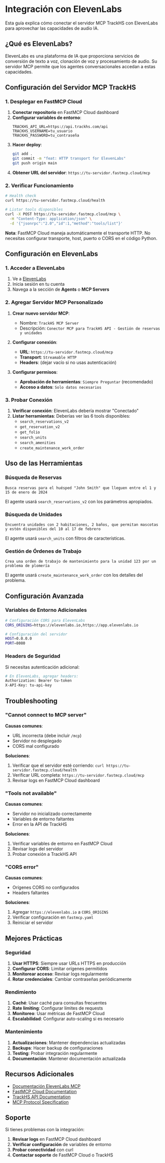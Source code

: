 # Integración con ElevenLabs

Esta guía explica cómo conectar el servidor MCP TrackHS con ElevenLabs para aprovechar las capacidades de audio IA.

## ¿Qué es ElevenLabs?

ElevenLabs es una plataforma de IA que proporciona servicios de conversión de texto a voz, clonación de voz y procesamiento de audio. Su servidor MCP permite que los agentes conversacionales accedan a estas capacidades.

## Configuración del Servidor MCP TrackHS

### 1. Desplegar en FastMCP Cloud

1. **Conectar repositorio** en FastMCP Cloud dashboard
2. **Configurar variables de entorno**:
   ```
   TRACKHS_API_URL=https://api.trackhs.com/api
   TRACKHS_USERNAME=tu_usuario
   TRACKHS_PASSWORD=tu_contraseña
   ```
3. **Hacer deploy**:
   ```bash
   git add .
   git commit -m "feat: HTTP transport for ElevenLabs"
   git push origin main
   ```
4. **Obtener URL del servidor**: `https://tu-servidor.fastmcp.cloud/mcp`

### 2. Verificar Funcionamiento

```bash
# Health check
curl https://tu-servidor.fastmcp.cloud/health

# Listar tools disponibles
curl -X POST https://tu-servidor.fastmcp.cloud/mcp \
  -H "Content-Type: application/json" \
  -d '{"jsonrpc":"2.0","id":1,"method":"tools/list"}'
```

**Nota**: FastMCP Cloud maneja automáticamente el transporte HTTP. No necesitas configurar transporte, host, puerto o CORS en el código Python.

## Configuración en ElevenLabs

### 1. Acceder a ElevenLabs

1. Ve a [ElevenLabs](https://elevenlabs.io)
2. Inicia sesión en tu cuenta
3. Navega a la sección de **Agents** o **MCP Servers**

### 2. Agregar Servidor MCP Personalizado

1. **Crear nuevo servidor MCP**:
   - Nombre: `TrackHS MCP Server`
   - Descripción: `Conector MCP para TrackHS API - Gestión de reservas y unidades`

2. **Configurar conexión**:
   - **URL**: `https://tu-servidor.fastmcp.cloud/mcp`
   - **Transport**: `Streamable HTTP`
   - **Headers**: (dejar vacío si no usas autenticación)

3. **Configurar permisos**:
   - **Aprobación de herramientas**: `Siempre Preguntar` (recomendado)
   - **Acceso a datos**: `Solo datos necesarios`

### 3. Probar Conexión

1. **Verificar conexión**: ElevenLabs debería mostrar "Conectado"
2. **Listar herramientas**: Deberías ver las 6 tools disponibles:
   - `search_reservations_v2`
   - `get_reservation_v2`
   - `get_folio`
   - `search_units`
   - `search_amenities`
   - `create_maintenance_work_order`

## Uso de las Herramientas

### Búsqueda de Reservas

```
Busca reservas para el huésped "John Smith" que lleguen entre el 1 y 15 de enero de 2024
```

El agente usará `search_reservations_v2` con los parámetros apropiados.

### Búsqueda de Unidades

```
Encuentra unidades con 2 habitaciones, 2 baños, que permitan mascotas y estén disponibles del 10 al 17 de febrero
```

El agente usará `search_units` con filtros de características.

### Gestión de Órdenes de Trabajo

```
Crea una orden de trabajo de mantenimiento para la unidad 123 por un problema de plomería
```

El agente usará `create_maintenance_work_order` con los detalles del problema.

## Configuración Avanzada

### Variables de Entorno Adicionales

```bash
# Configuración CORS para ElevenLabs
CORS_ORIGINS=https://elevenlabs.io,https://app.elevenlabs.io

# Configuración del servidor
HOST=0.0.0.0
PORT=8080
```

### Headers de Seguridad

Si necesitas autenticación adicional:

```bash
# En ElevenLabs, agregar headers:
Authorization: Bearer tu-token
X-API-Key: tu-api-key
```

## Troubleshooting

### "Cannot connect to MCP server"

**Causas comunes**:
- URL incorrecta (debe incluir `/mcp`)
- Servidor no desplegado
- CORS mal configurado

**Soluciones**:
1. Verificar que el servidor esté corriendo: `curl https://tu-servidor.fastmcp.cloud/health`
2. Verificar URL completa: `https://tu-servidor.fastmcp.cloud/mcp`
3. Revisar logs en FastMCP Cloud dashboard

### "Tools not available"

**Causas comunes**:
- Servidor no inicializado correctamente
- Variables de entorno faltantes
- Error en la API de TrackHS

**Soluciones**:
1. Verificar variables de entorno en FastMCP Cloud
2. Revisar logs del servidor
3. Probar conexión a TrackHS API

### "CORS error"

**Causas comunes**:
- Orígenes CORS no configurados
- Headers faltantes

**Soluciones**:
1. Agregar `https://elevenlabs.io` a `CORS_ORIGINS`
2. Verificar configuración en `fastmcp.yaml`
3. Reiniciar el servidor

## Mejores Prácticas

### Seguridad

1. **Usar HTTPS**: Siempre usar URLs HTTPS en producción
2. **Configurar CORS**: Limitar orígenes permitidos
3. **Monitorear acceso**: Revisar logs regularmente
4. **Rotar credenciales**: Cambiar contraseñas periódicamente

### Rendimiento

1. **Caché**: Usar caché para consultas frecuentes
2. **Rate limiting**: Configurar límites de requests
3. **Monitoreo**: Usar métricas de FastMCP Cloud
4. **Escalabilidad**: Configurar auto-scaling si es necesario

### Mantenimiento

1. **Actualizaciones**: Mantener dependencias actualizadas
2. **Backups**: Hacer backup de configuraciones
3. **Testing**: Probar integración regularmente
4. **Documentación**: Mantener documentación actualizada

## Recursos Adicionales

- [Documentación ElevenLabs MCP](https://elevenlabs.io/docs/conversational-ai/customization/mcp)
- [FastMCP Cloud Documentation](https://fastmcp.cloud/docs)
- [TrackHS API Documentation](https://api.trackhs.com/docs)
- [MCP Protocol Specification](https://modelcontextprotocol.io/specification)

## Soporte

Si tienes problemas con la integración:

1. **Revisar logs** en FastMCP Cloud dashboard
2. **Verificar configuración** de variables de entorno
3. **Probar conectividad** con curl
4. **Contactar soporte** de FastMCP Cloud o TrackHS
